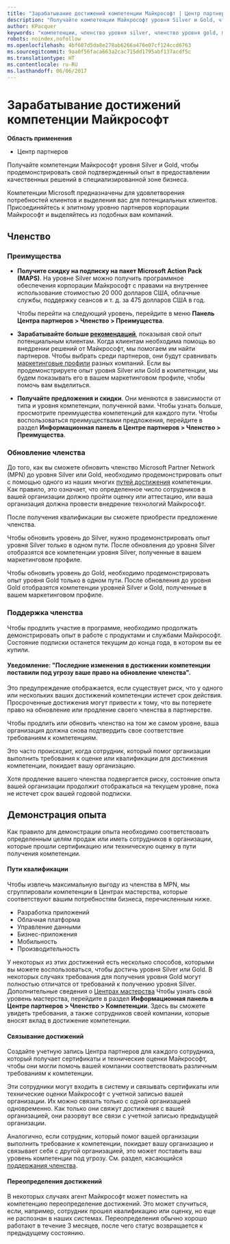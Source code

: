 ```yaml
---
title: "Зарабатывание достижений компетенции Майкрософт | Центр партнеров"
description: "Получайте компетенции Майкрософт уровня Silver и Gold, чтобы продемонстрировать свой подтвержденный опыт в предоставлении качественных решений в специализированной зоне бизнеса"
author: KPacquer
keywords: "компетенции, членство уровня silver, членство уровня gold, mpn, MAPS, квалификация"
robots: noindex,nofollow
ms.openlocfilehash: 4bf607d5da8e278ab6266a476e07cf124ccd6763
ms.sourcegitcommit: 9aa0f56faca663a2cac715dd1795abf137acdf5c
ms.translationtype: HT
ms.contentlocale: ru-RU
ms.lasthandoff: 06/06/2017
---
```

# <a name="earning-microsoft-competency-achievements"></a>Зарабатывание достижений компетенции Майкрософт

**Область применения**

-  Центр партнеров

Получайте компетенции Майкрософт уровня Silver и Gold, чтобы продемонстрировать свой подтвержденный опыт в предоставлении качественных решений в специализированной зоне бизнеса. 

Компетенции Microsoft предназначены для удовлетворения потребностей клиентов и выделения вас для потенциальных клиентов. Присоединяйтесь к элитному уровню партнеров корпорации Майкрософт и выделяйтесь из подобных вам компаний.

## <a name="membership"></a>Членство

### <a name="benefits"></a>Преимущества
*  **Получите скидку на подписку на пакет Microsoft Action Pack (MAPS)**. На уровне Silver можно получить программное обеспечения корпорации Майкрософт с правами на внутреннее использование стоимостью 20 000 долларов США, облачные службы, поддержку сеансов и т. д. за 475 долларов США в год.

   Чтобы перейти на следующий уровень, перейдите в меню **Панель Центра партнеров > Членство > Преимущества**.

*  **Зарабатывайте больше [рекомендаций](referrals.md)**, показывая свой опыт потенциальным клиентам. Когда клиентам необходима помощь во внедрении решений от Майкрософт, мы помогаем им найти партнеров. Чтобы выбрать среди партнеров, они будут сравнивать [маркетинговые профили](create-a-marketing-profile.md) разных компаний. Если вы продемонстрируете опыт уровня Silver или Gold в компетенции, мы будем показывать его в вашем маркетинговом профиле, чтобы помочь вам выделиться.

*  **Получайте предложения и скидки**. Они меняются в зависимости от типа и уровня компетенции, полученной вами. Чтобы узнать больше, просмотрите преимущества компетенций для каждого пути. Чтобы воспользоваться преимуществами предложения, перейдите в раздел **Информационная панель в Центре партнеров > Членство > Преимущества**.

### <a name="upgrading-your-membership"></a>Обновление членства

До того, как вы сможете обновить членство Microsoft Partner Network (MPN) до уровня Silver или Gold, необходимо продемонстрировать опыт с помощью одного из наших многих [путей достижения](#attainment_paths) компетенции. Как правило, это означает, что определенное число сотрудников в вашей организации должно пройти оценку или аттестацию, или ваша организация должна провести внедрение технологий Майкрософт. 

После получения квалификации вы сможете приобрести предложение членства.

Чтобы обновить уровень до Silver, нужно продемонстрировать опыт уровня Silver только в одном пути. После обновления до уровня Silver отобразятся все компетенции уровня Silver, полученные в вашем маркетинговом профиле. 

Чтобы обновить уровень до Gold, необходимо продемонстрировать опыт уровня Gold только в одном пути. После обновления до уровня Gold отобразятся компетенции уровней Silver и Gold, полученные в вашем маркетинговом профиле. 

### <a href="" id="maintaining_membership"></a>Поддержка членства

Чтобы продлить участие в программе, необходимо продолжать демонстрировать опыт в работе с продуктами и службами Майкрософт. Состояние подписки останется текущим до конца года, в котором вы ее купили.

#### <a name="notification-a-recent-change-to-your-competency-achievement-has-put-your-membership-renewal-eligibility-at-risk"></a>Уведомление: "Последние изменения в достижении компетенции поставили под угрозу ваше право на обновление членства".

Это предупреждение отображается, если существует риск, что у одного или нескольких ваших достижений компетенции истечет срок действия. Просроченные достижения могут привести к тому, что вы потеряете право на обновление или продление своего членства в партнерстве. 

Чтобы продлить или обновить членство на том же самом уровне, ваша организация должна снова подтвердить свое соответствие требованиям к компетенциям.

Это часто происходит, когда сотрудник, который помог организации выполнить требования к оценке или квалификации для достижения компетенции, покидает вашу организацию. 

Хотя продление вашего членства подвергается риску, состояние опыта вашей организации продолжит отображаться на текущем уровне, пока не истечет срок вашей годовой подписки.


## <a name="demonstrating-proficiency"></a>Демонстрация опыта

Как правило для демонстрации опыта необходимо соответствовать определенным целям продаж или иметь сотрудников в организации, которые прошли сертификацию или техническую оценку в пути получения компетенции.

#### <a href="" id="attainment_paths"></a>Пути квалификации

Чтобы извлечь максимальную выгоду из членства в MPN, мы сгруппировали компетенции в Центрах мастерства, которые соответствуют вашим потребностям бизнеса, перечисленным ниже.

*  Разработка приложений
*  Облачная платформа
*  Управление данными
*  Бизнес-приложения
*  Мобильность
*  Производительность

У некоторых из этих достижений есть несколько способов, которыми вы можете воспользоваться, чтобы достичь уровня Silver или Gold. В некоторых случаях требования для получения уровня Gold могут полностью отличатся от требований к получению уровня Silver.
Дополнительные сведения о [Центрах мастерства](https://partner.microsoft.com/membership/competencies) Чтобы узнать свой уровень мастерства, перейдите в раздел **Информационная панель в Центре партнеров > Членство > Компетенции**. Здесь вы сможете увидеть требования, а также сотрудников своей компании, которые вносят вклад в достижение компетенции.

#### <a href="" id="associating_achievements"></a>Связывание достижений

Создайте учетную запись Центра партнеров для каждого сотрудника, который получает сертификаты и технические оценки Майкрософт, чтобы они могли помочь вашей компании соответствовать различным требованиям к компетенции.

Эти сотрудники могут входить в систему и связывать сертификаты или технические оценки Майкрософт с учетной записью вашей организации. Их можно связать только с одной организацией одновременно. Как только они свяжут достижения с вашей организацией, они разорвут все связи с учетной записью предыдущей организации.

Аналогично, если сотрудник, который помог вашей организации выполнить требование к компетенции, покидает вашу организацию и связывает себя с другой организацией, это может поставить ваш уровень компетенции под угрозу. См. раздел, касающийся [поддержания членства](#maintaining_membership).

#### <a href="" id="#achievement_override"></a>Переопределения достижений

В некоторых случаях агент Майкрософт может поместить на компетенцию переопределение достижений. Это может случиться, если, например, сотрудник прошел квалификацию или оценку, но еще не распознан в наших системах. Переопределения обычно хорошо работают в течение 3 месяцев, после чего статус возвращается к предыдущему состоянию. 
